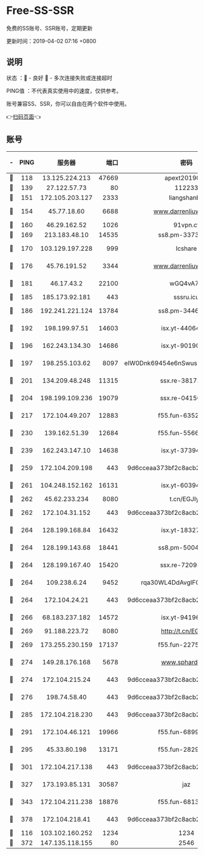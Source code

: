 # Free-SS-SSR

免费的SS账号、SSR账号，定期更新

更新时间：2019-04-02 07:16 +0800

## 说明

状态     ：🙂 - 良好 🙁 - 多次连接失败或连接超时

PING值   ：不代表真实使用中的速度，仅供参考。

账号兼容SS、SSR，你可以自由在两个软件中使用。

👉[扫码页面](https://liesauer.github.io/Free-SS-SSR/)👈

## 账号

|-|PING|服务器|端口|密码|加密方式|区域|
|:----:|:----:|:-----:|-----:|:----:|:----:|:----:|
|🙂|118|13.125.224.213|47669|apext2019001|chacha20|KR|
|🙂|139|27.122.57.73|80|112233|chacha20|CN|
|🙂|151|172.105.203.127|2333|liangshanbo|chacha20|JP|
|🙂|154|45.77.18.60|6688|www.darrenliuwei.com|aes-256-cfb|JP|
|🙂|160|46.29.162.52|1026|91vpn.cf|rc4-md5|RU|
|🙂|169|213.183.48.10|14535|ss8.pm-33736221|rc4-md5|RU|
|🙂|170|103.129.197.228|999|lcshare|aes-256-cfb|CN|
|🙂|176|45.76.191.52|3344|www.darrenliuwei.com|aes-256-cfb|AU|
|🙂|181|46.17.43.2|22100|wGQ4vA7D|aes-256-gcm|RU|
|🙂|185|185.173.92.181|443|sssru.icu|rc4-md5|RU|
|🙂|186|192.241.221.124|13784|ss8.pm-34461522|aes-256-cfb|US|
|🙂|192|198.199.97.51|14603|isx.yt-44064347|aes-256-cfb|US|
|🙂|196|162.243.134.30|14686|isx.yt-90190160|aes-256-cfb|US|
|🙂|197|198.255.103.62|8097|eIW0Dnk69454e6nSwuspv9DmS201tQ0D|aes-256-cfb|US|
|🙂|201|134.209.48.248|11315|ssx.re-38173894|aes-256-cfb|US|
|🙂|204|198.199.109.236|19079|ssx.re-04150237|aes-256-cfb|US|
|🙂|217|172.104.49.207|12883|f55.fun-63527647|aes-256-cfb|SG|
|🙂|230|139.162.51.39|12684|f55.fun-55660117|aes-256-cfb|SG|
|🙂|239|162.243.147.10|14638|isx.yt-37394875|aes-256-cfb|US|
|🙂|259|172.104.209.198|443|9d6cceaa373bf2c8acb22e60b6a58be6|aes-256-cfb|US|
|🙂|261|104.248.152.162|16131|isx.yt-60394237|aes-256-cfb|SG|
|🙂|262|45.62.233.234|8080|t.cn/EGJIyrl|rc4-md5|CA|
|🙂|262|172.104.31.152|443|9d6cceaa373bf2c8acb22e60b6a58be6|aes-256-cfb|US|
|🙂|264|128.199.168.84|16432|isx.yt-18327519|aes-256-cfb|SG|
|🙂|264|128.199.143.68|18441|ss8.pm-50042831|aes-256-cfb|SG|
|🙂|264|128.199.167.40|15420|ssx.re-72095229|aes-256-cfb|SG|
|🙂|264|109.238.6.24|9452|rqa30WL4DdAvgIFG6Fs3znzTa|aes-256-cfb|FR|
|🙂|264|172.104.24.21|443|9d6cceaa373bf2c8acb22e60b6a58be6|aes-256-cfb|US|
|🙂|266|68.183.237.182|14572|isx.yt-94196593|aes-256-cfb|SG|
|🙂|269|91.188.223.72|8080|http://t.cn/EGJIyrl|rc4-md5|RU|
|🙂|269|173.255.230.159|17137|f55.fun-22752790|aes-256-cfb|US|
|🙂|274|149.28.176.168|5678|www.sphard.com|aes-256-cfb|SG|
|🙂|274|172.104.215.24|443|9d6cceaa373bf2c8acb22e60b6a58be6|aes-256-cfb|US|
|🙂|276|198.74.58.40|443|9d6cceaa373bf2c8acb22e60b6a58be6|aes-256-cfb|US|
|🙂|285|172.104.218.230|443|9d6cceaa373bf2c8acb22e60b6a58be6|aes-256-cfb|US|
|🙂|291|172.104.46.121|19966|f55.fun-68996821|aes-256-cfb|SG|
|🙂|295|45.33.80.198|13171|f55.fun-28295578|aes-256-cfb|US|
|🙂|301|172.104.217.138|443|9d6cceaa373bf2c8acb22e60b6a58be6|aes-256-cfb|US|
|🙂|327|173.193.85.131|30587|jaz|aes-256-cfb|US|
|🙂|343|172.104.211.238|18876|f55.fun-68130782|aes-256-cfb|US|
|🙂|378|172.104.218.41|443|9d6cceaa373bf2c8acb22e60b6a58be6|aes-256-cfb|US|
|🙂|116|103.102.160.252|1234|1234|rc4-md5|JP|
|🙁|372|147.135.118.155|80|2546|chacha20|US|
